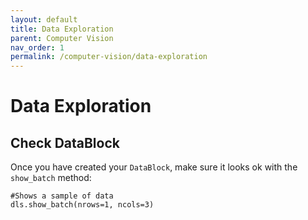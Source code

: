 ```yaml
---
layout: default
title: Data Exploration
parent: Computer Vision
nav_order: 1
permalink: /computer-vision/data-exploration
---
```


# Data Exploration

## Check DataBlock

Once you have created your ```DataBlock```, make sure it looks ok with the ```show_batch``` method: 

```
#Shows a sample of data
dls.show_batch(nrows=1, ncols=3)
```
